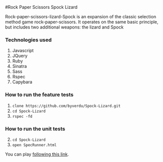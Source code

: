 #Rock Paper Scissors Spock Lizard
																		
Rock-paper-scissors-lizard-Spock is an expansion of the classic selection method game rock-paper-scissors. It operates on the same basic principle, but includes two additional weapons: the lizard and Spock

### Technologies used

1. Javascript
1. JQuery
1. Ruby
2. Sinatra
2. Sass
1. Rspec
2. Capybara

### How to run the feature tests

1. `clone https://github.com/byverdu/Spock-Lizard.git`
2. `cd Spock-Lizard`
3. `rspec -fd` 

### How to run the unit tests

2. `cd Spock-Lizard`
3. `open SpecRunner.html` 


You can play [following this link](http://spock-lizard.herokuapp.com/).
